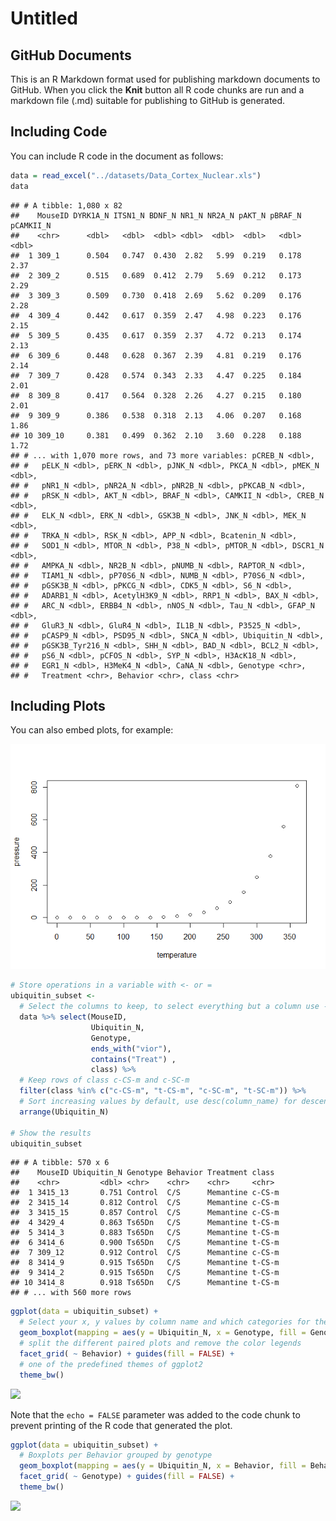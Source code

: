 Untitled
================

GitHub Documents
----------------

This is an R Markdown format used for publishing markdown documents to GitHub. When you click the **Knit** button all R code chunks are run and a markdown file (.md) suitable for publishing to GitHub is generated.

Including Code
--------------

You can include R code in the document as follows:

``` r
data = read_excel("../datasets/Data_Cortex_Nuclear.xls")
data
```

    ## # A tibble: 1,080 x 82
    ##    MouseID DYRK1A_N ITSN1_N BDNF_N NR1_N NR2A_N pAKT_N pBRAF_N pCAMKII_N
    ##    <chr>      <dbl>   <dbl>  <dbl> <dbl>  <dbl>  <dbl>   <dbl>     <dbl>
    ##  1 309_1      0.504   0.747  0.430  2.82   5.99  0.219   0.178      2.37
    ##  2 309_2      0.515   0.689  0.412  2.79   5.69  0.212   0.173      2.29
    ##  3 309_3      0.509   0.730  0.418  2.69   5.62  0.209   0.176      2.28
    ##  4 309_4      0.442   0.617  0.359  2.47   4.98  0.223   0.176      2.15
    ##  5 309_5      0.435   0.617  0.359  2.37   4.72  0.213   0.174      2.13
    ##  6 309_6      0.448   0.628  0.367  2.39   4.81  0.219   0.176      2.14
    ##  7 309_7      0.428   0.574  0.343  2.33   4.47  0.225   0.184      2.01
    ##  8 309_8      0.417   0.564  0.328  2.26   4.27  0.215   0.180      2.01
    ##  9 309_9      0.386   0.538  0.318  2.13   4.06  0.207   0.168      1.86
    ## 10 309_10     0.381   0.499  0.362  2.10   3.60  0.228   0.188      1.72
    ## # ... with 1,070 more rows, and 73 more variables: pCREB_N <dbl>,
    ## #   pELK_N <dbl>, pERK_N <dbl>, pJNK_N <dbl>, PKCA_N <dbl>, pMEK_N <dbl>,
    ## #   pNR1_N <dbl>, pNR2A_N <dbl>, pNR2B_N <dbl>, pPKCAB_N <dbl>,
    ## #   pRSK_N <dbl>, AKT_N <dbl>, BRAF_N <dbl>, CAMKII_N <dbl>, CREB_N <dbl>,
    ## #   ELK_N <dbl>, ERK_N <dbl>, GSK3B_N <dbl>, JNK_N <dbl>, MEK_N <dbl>,
    ## #   TRKA_N <dbl>, RSK_N <dbl>, APP_N <dbl>, Bcatenin_N <dbl>,
    ## #   SOD1_N <dbl>, MTOR_N <dbl>, P38_N <dbl>, pMTOR_N <dbl>, DSCR1_N <dbl>,
    ## #   AMPKA_N <dbl>, NR2B_N <dbl>, pNUMB_N <dbl>, RAPTOR_N <dbl>,
    ## #   TIAM1_N <dbl>, pP70S6_N <dbl>, NUMB_N <dbl>, P70S6_N <dbl>,
    ## #   pGSK3B_N <dbl>, pPKCG_N <dbl>, CDK5_N <dbl>, S6_N <dbl>,
    ## #   ADARB1_N <dbl>, AcetylH3K9_N <dbl>, RRP1_N <dbl>, BAX_N <dbl>,
    ## #   ARC_N <dbl>, ERBB4_N <dbl>, nNOS_N <dbl>, Tau_N <dbl>, GFAP_N <dbl>,
    ## #   GluR3_N <dbl>, GluR4_N <dbl>, IL1B_N <dbl>, P3525_N <dbl>,
    ## #   pCASP9_N <dbl>, PSD95_N <dbl>, SNCA_N <dbl>, Ubiquitin_N <dbl>,
    ## #   pGSK3B_Tyr216_N <dbl>, SHH_N <dbl>, BAD_N <dbl>, BCL2_N <dbl>,
    ## #   pS6_N <dbl>, pCFOS_N <dbl>, SYP_N <dbl>, H3AcK18_N <dbl>,
    ## #   EGR1_N <dbl>, H3MeK4_N <dbl>, CaNA_N <dbl>, Genotype <chr>,
    ## #   Treatment <chr>, Behavior <chr>, class <chr>

Including Plots
---------------

You can also embed plots, for example:

![](tomd_code_files/figure-markdown_github/pressure-1.png)

``` r
# Store operations in a variable with <- or =
ubiquitin_subset <-
  # Select the columns to keep, to select everything but a column use -
  data %>% select(MouseID,
                  Ubiquitin_N,
                  Genotype,
                  ends_with("vior"),
                  contains("Treat") ,
                  class) %>%
  # Keep rows of class c-CS-m and c-SC-m
  filter(class %in% c("c-CS-m", "t-CS-m", "c-SC-m", "t-SC-m")) %>%
  # Sort increasing values by default, use desc(column_name) for descending
  arrange(Ubiquitin_N)

# Show the results
ubiquitin_subset
```

    ## # A tibble: 570 x 6
    ##    MouseID Ubiquitin_N Genotype Behavior Treatment class 
    ##    <chr>         <dbl> <chr>    <chr>    <chr>     <chr> 
    ##  1 3415_13       0.751 Control  C/S      Memantine c-CS-m
    ##  2 3415_14       0.812 Control  C/S      Memantine c-CS-m
    ##  3 3415_15       0.857 Control  C/S      Memantine c-CS-m
    ##  4 3429_4        0.863 Ts65Dn   C/S      Memantine t-CS-m
    ##  5 3414_3        0.883 Ts65Dn   C/S      Memantine t-CS-m
    ##  6 3414_6        0.900 Ts65Dn   C/S      Memantine t-CS-m
    ##  7 309_12        0.912 Control  C/S      Memantine c-CS-m
    ##  8 3414_9        0.915 Ts65Dn   C/S      Memantine t-CS-m
    ##  9 3414_2        0.915 Ts65Dn   C/S      Memantine t-CS-m
    ## 10 3414_8        0.918 Ts65Dn   C/S      Memantine t-CS-m
    ## # ... with 560 more rows

``` r
ggplot(data = ubiquitin_subset) +
  # Select your x, y values by column name and which categories for the colors
  geom_boxplot(mapping = aes(y = Ubiquitin_N, x = Genotype, fill = Genotype)) +
  # split the different paired plots and remove the color legends
  facet_grid( ~ Behavior) + guides(fill = FALSE) +
  # one of the predefined themes of ggplot2
  theme_bw()
```

![](tomd_code_files/figure-markdown_github/unnamed-chunk-3-1.png)

Note that the `echo = FALSE` parameter was added to the code chunk to prevent printing of the R code that generated the plot.

``` r
ggplot(data = ubiquitin_subset) +
  # Boxplots per Behavior grouped by genotype
  geom_boxplot(mapping = aes(y = Ubiquitin_N, x = Behavior, fill = Behavior)) +
  facet_grid( ~ Genotype) + guides(fill = FALSE) +
  theme_bw()
```

![](tomd_code_files/figure-markdown_github/unnamed-chunk-4-1.png)
